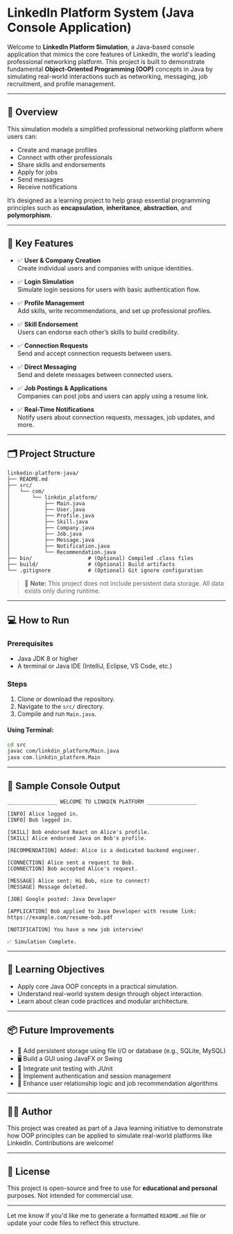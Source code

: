 

# LinkedIn Platform System (Java Console Application)

Welcome to **LinkedIn Platform Simulation**, a Java-based console application that mimics the core features of LinkedIn, the world's leading professional networking platform. This project is built to demonstrate fundamental **Object-Oriented Programming (OOP)** concepts in Java by simulating real-world interactions such as networking, messaging, job recruitment, and profile management.

---

## 📌 Overview

This simulation models a simplified professional networking platform where users can:

- Create and manage profiles
- Connect with other professionals
- Share skills and endorsements
- Apply for jobs
- Send messages
- Receive notifications

It’s designed as a learning project to help grasp essential programming principles such as **encapsulation**, **inheritance**, **abstraction**, and **polymorphism**.

---

## 🚀 Key Features

- ✅ **User & Company Creation**  
  Create individual users and companies with unique identities.
  
- ✅ **Login Simulation**  
  Simulate login sessions for users with basic authentication flow.
  
- ✅ **Profile Management**  
  Add skills, write recommendations, and set up professional profiles.
  
- ✅ **Skill Endorsement**  
  Users can endorse each other’s skills to build credibility.
  
- ✅ **Connection Requests**  
  Send and accept connection requests between users.
  
- ✅ **Direct Messaging**  
  Send and delete messages between connected users.
  
- ✅ **Job Postings & Applications**  
  Companies can post jobs and users can apply using a resume link.
  
- ✅ **Real-Time Notifications**  
  Notify users about connection requests, messages, job updates, and more.

---

## 🗂️ Project Structure

```
linkedin-platform-java/
├── README.md
├── src/
│   └── com/
│       └── linkdin_platform/
│           ├── Main.java
│           ├── User.java
│           ├── Profile.java
│           ├── Skill.java
│           ├── Company.java
│           ├── Job.java
│           ├── Message.java
│           ├── Notification.java
│           └── Recommendation.java
├── bin/                  # (Optional) Compiled .class files
├── build/                # (Optional) Build artifacts
└── .gitignore            # (Optional) Git ignore configuration
```

> 🔁 **Note:** This project does not include persistent data storage. All data exists only during runtime.

---

## 💻 How to Run

### Prerequisites

- Java JDK 8 or higher
- A terminal or Java IDE (IntelliJ, Eclipse, VS Code, etc.)

### Steps

1. Clone or download the repository.
2. Navigate to the `src/` directory.
3. Compile and run `Main.java`.

#### Using Terminal:

```bash
cd src
javac com/linkdin_platform/Main.java
java com.linkdin_platform.Main
```

---

## 🧪 Sample Console Output

```plaintext
________________ WELCOME TO LINKDIN PLATFORM ________________

[INFO] Alice logged in.
[INFO] Bob logged in.

[SKILL] Bob endorsed React on Alice's profile.
[SKILL] Alice endorsed Java on Bob's profile.

[RECOMMENDATION] Added: Alice is a dedicated backend engineer.

[CONNECTION] Alice sent a request to Bob.
[CONNECTION] Bob accepted Alice's request.

[MESSAGE] Alice sent: Hi Bob, nice to connect!
[MESSAGE] Message deleted.

[JOB] Google posted: Java Developer

[APPLICATION] Bob applied to Java Developer with resume link: https://example.com/resume-bob.pdf

[NOTIFICATION] You have a new job interview!

✅ Simulation Complete.
```

---

## 🎯 Learning Objectives

- Apply core Java OOP concepts in a practical simulation.
- Understand real-world system design through object interaction.
- Learn about clean code practices and modular architecture.

---

## 📦 Future Improvements

- 💾 Add persistent storage using file I/O or database (e.g., SQLite, MySQL)
- 🖥️ Build a GUI using JavaFX or Swing
- 🧪 Integrate unit testing with JUnit
- 🔐 Implement authentication and session management
- 🔗 Enhance user relationship logic and job recommendation algorithms

---

## 👨‍💻 Author

This project was created as part of a Java learning initiative to demonstrate how OOP principles can be applied to simulate real-world platforms like LinkedIn. Contributions are welcome!

---

## 📃 License

This project is open-source and free to use for **educational and personal** purposes. Not intended for commercial use.

---

Let me know if you'd like me to generate a formatted `README.md` file or update your code files to reflect this structure.
